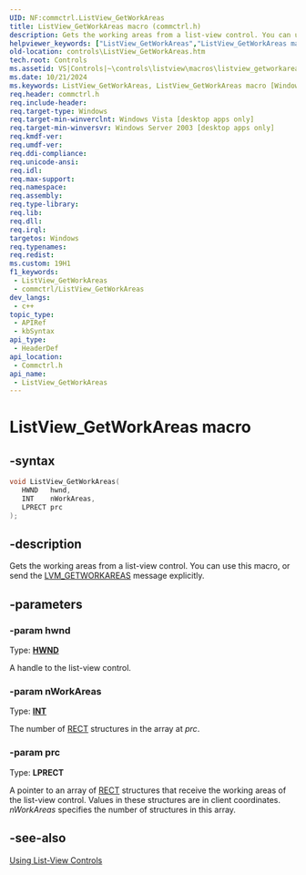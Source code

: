 ```yaml
---
UID: NF:commctrl.ListView_GetWorkAreas
title: ListView_GetWorkAreas macro (commctrl.h)
description: Gets the working areas from a list-view control. You can use this macro, or send the LVM_GETWORKAREAS message explicitly.
helpviewer_keywords: ["ListView_GetWorkAreas","ListView_GetWorkAreas macro [Windows Controls]","_win32_ListView_GetWorkAreas","_win32_ListView_GetWorkAreas_cpp","commctrl/ListView_GetWorkAreas","controls.ListView_GetWorkAreas","controls._win32_ListView_GetWorkAreas"]
old-location: controls\ListView_GetWorkAreas.htm
tech.root: Controls
ms.assetid: VS|Controls|~\controls\listview\macros\listview_getworkareas.htm
ms.date: 10/21/2024
ms.keywords: ListView_GetWorkAreas, ListView_GetWorkAreas macro [Windows Controls], _win32_ListView_GetWorkAreas, _win32_ListView_GetWorkAreas_cpp, commctrl/ListView_GetWorkAreas, controls.ListView_GetWorkAreas, controls._win32_ListView_GetWorkAreas
req.header: commctrl.h
req.include-header: 
req.target-type: Windows
req.target-min-winverclnt: Windows Vista [desktop apps only]
req.target-min-winversvr: Windows Server 2003 [desktop apps only]
req.kmdf-ver: 
req.umdf-ver: 
req.ddi-compliance: 
req.unicode-ansi: 
req.idl: 
req.max-support: 
req.namespace: 
req.assembly: 
req.type-library: 
req.lib: 
req.dll: 
req.irql: 
targetos: Windows
req.typenames: 
req.redist: 
ms.custom: 19H1
f1_keywords:
 - ListView_GetWorkAreas
 - commctrl/ListView_GetWorkAreas
dev_langs:
 - c++
topic_type:
 - APIRef
 - kbSyntax
api_type:
 - HeaderDef
api_location:
 - Commctrl.h
api_name:
 - ListView_GetWorkAreas
---
```


# ListView_GetWorkAreas macro

## -syntax

```cpp
void ListView_GetWorkAreas(
   HWND   hwnd,
   INT    nWorkAreas,
   LPRECT prc
);
```


## -description

Gets the working areas from a list-view control. You can use this macro, or send the <a href="/windows/desktop/Controls/lvm-getworkareas">LVM_GETWORKAREAS</a> message explicitly.

## -parameters

### -param hwnd

Type: <b><a href="/windows/desktop/WinProg/windows-data-types">HWND</a></b>

A handle to the list-view control.

### -param nWorkAreas

Type: <b><a href="/windows/desktop/WinProg/windows-data-types">INT</a></b>

The number of <a href="/windows/desktop/api/windef/ns-windef-rect">RECT</a> structures in the array at <i>prc</i>.

### -param prc

Type: <b>LPRECT</b>

A pointer to an array of <a href="/windows/desktop/api/windef/ns-windef-rect">RECT</a> structures that receive the working areas of the list-view control. Values in these structures are in client coordinates. <i>nWorkAreas</i>  specifies the number of structures in this array.

## -see-also

<a href="/windows/desktop/Controls/using-list-view-controls">Using List-View Controls</a>

